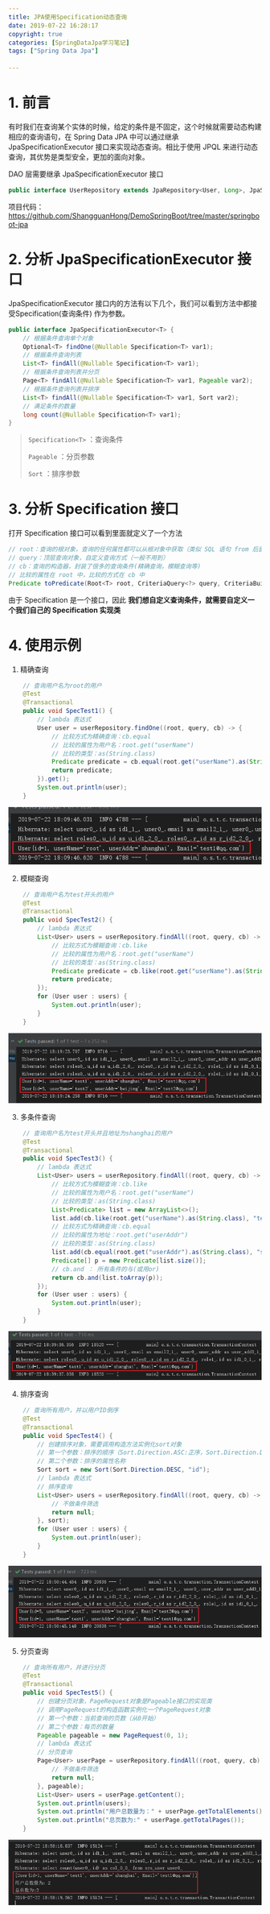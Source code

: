 ```yaml
---
title: JPA使用Specification动态查询
date: 2019-07-22 16:28:17
copyright: true
categories: [SpringDataJpa学习笔记]
tags: ["Spring Data Jpa"]

---
```


# 1. 前言

有时我们在查询某个实体的时候，给定的条件是不固定，这个时候就需要动态构建相应的查询语句，在 Spring Data JPA 中可以通过继承 JpaSpecificationExecutor 接口来实现动态查询。相比于使用 JPQL 来进行动态查询，其优势是类型安全，更加的面向对象。

DAO 层需要继承 JpaSpecificationExecutor 接口

```java
public interface UserRepository extends JpaRepository<User, Long>, JpaSpecificationExecutor<User>{}
```

项目代码：https://github.com/ShangguanHong/DemoSpringBoot/tree/master/springboot-jpa

# 2. 分析 JpaSpecificationExecutor 接口

JpaSpecificationExecutor 接口内的方法有以下几个，我们可以看到方法中都接受Specification(查询条件) 作为参数。

```java
public interface JpaSpecificationExecutor<T> { 
    // 根据条件查询单个对象
    Optional<T> findOne(@Nullable Specification<T> var1);
	// 根据条件查询列表
    List<T> findAll(@Nullable Specification<T> var1);
	// 根据条件查询列表并分页
    Page<T> findAll(@Nullable Specification<T> var1, Pageable var2);
	// 根据条件查询列表并排序
    List<T> findAll(@Nullable Specification<T> var1, Sort var2);
	// 满足条件的数量
    long count(@Nullable Specification<T> var1);
}
```

>`Specification<T>` ：查询条件
>
>`Pageable` ：分页参数
>
>`Sort` ：排序参数

# 3. 分析 Specification 接口

打开 Specification 接口可以看到里面就定义了一个方法

```java
// root：查询的根对象，查询的任何属性都可以从根对象中获取（类似 SQL 语句 from 后面的表）
// query：顶层查询对象，自定义查询方式（一般不用到）
// cb：查询的构造器，封装了很多的查询条件(精确查询，模糊查询等)
// 比较的属性在 root 中，比较的方式在 cb 中
Predicate toPredicate(Root<T> root, CriteriaQuery<?> query, CriteriaBuilder cb);
```

由于 Specification 是一个接口，因此 **我们想自定义查询条件，就需要自定义一个我们自己的 Specification 实现类**

# 4. 使用示例

1. 精确查询

```java
    // 查询用户名为root的用户
    @Test
    @Transactional
    public void SpecTest1() {
        // lambda 表达式
        User user = userRepository.findOne((root, query, cb) -> {
            // 比较方式为精确查询：cb.equal
            // 比较的属性为用户名：root.get("userName")
            // 比较的类型：as(String.class)
            Predicate predicate = cb.equal(root.get("userName").as(String.class), "root");
            return predicate;
        }).get();
        System.out.println(user);
    }
```

![1563790233042](https://raw.githubusercontent.com/ShangguanHong/PictureBed/master/1563790233042.png)

2. 模糊查询

```java
	// 查询用户名为test开头的用户
    @Test
    @Transactional
    public void SpecTest2() {
        // lambda 表达式
        List<User> users = userRepository.findAll((root, query, cb) -> {
            // 比较方式为模糊查询：cb.like
            // 比较的属性为用户名：root.get("userName")
            // 比较的类型：as(String.class)
            Predicate predicate = cb.like(root.get("userName").as(String.class), "test%");
            return predicate;
        });
        for (User user : users) {
            System.out.println(user);
        }
    }
```

![1563790782009](https://raw.githubusercontent.com/ShangguanHong/PictureBed/master/1563790782009.png)

3. 多条件查询

```java
    // 查询用户名为test开头并且地址为shanghai的用户
    @Test
    @Transactional
    public void SpecTest3() {
        // lambda 表达式
        List<User> users = userRepository.findAll((root, query, cb) -> {
            // 比较方式为模糊查询：cb.like
            // 比较的属性为用户名：root.get("userName")
            // 比较的类型：as(String.class)
            List<Predicate> list = new ArrayList<>();
            list.add(cb.like(root.get("userName").as(String.class), "test%"));
            // 比较方式为精确查询：cb.equal
            // 比较的属性为地址：root.get("userAddr")
            // 比较的类型：as(String.class)
            list.add(cb.equal(root.get("userAddr").as(String.class), "shanghai"));
            Predicate[] p = new Predicate[list.size()];
            // cb.and ： 所有条件的与(或用or)
            return cb.and(list.toArray(p));
        });
        for (User user : users) {
            System.out.println(user);
        }
    }
```

![1563792083275](https://raw.githubusercontent.com/ShangguanHong/PictureBed/master/1563792083275.png)

4. 排序查询

```java
    // 查询所有用户，并以用户ID倒序
    @Test
    @Transactional
    public void SpecTest4() {
        // 创建排序对象，需要调用构造方法实例化sort对象
        // 第一个参数：排序的顺序（Sort.Direction.ASC:正序，Sort.Direction.DESC：逆序）
        // 第二个参数：排序的属性名称
        Sort sort = new Sort(Sort.Direction.DESC, "id");
        // lambda 表达式
        // 排序查询
        List<User> users = userRepository.findAll((root, query, cb) -> {
            // 不做条件筛选
            return null;
        }, sort);
        for (User user : users) {
            System.out.println(user);
        }
    }
```

![1563792658039](https://raw.githubusercontent.com/ShangguanHong/PictureBed/master/1563792658039.png)

5. 分页查询

```java
    // 查询所有用户，并进行分页
    @Test
    @Transactional
    public void SpecTest5() {
        // 创建分页对象，PageRequest对象是Pageable接口的实现类
        // 调用PageRequest的构造函数实例化一个PageRequest对象
        // 第一个参数：当前查询的页数（从0开始）
        // 第二个参数：每页的数量
        Pageable pageable = new PageRequest(0, 1);
        // lambda 表达式
        // 分页查询
        Page<User> userPage = userRepository.findAll((root, query, cb) -> {
            // 不做条件筛选
            return null;
        }, pageable);
        List<User> users = userPage.getContent();
        System.out.println(users);
        System.out.println("用户总数量为：" + userPage.getTotalElements());
        System.out.println("总页数为:" + userPage.getTotalPages());
    }
```

![1563793110699](https://raw.githubusercontent.com/ShangguanHong/PictureBed/master/1563793110699.png)

